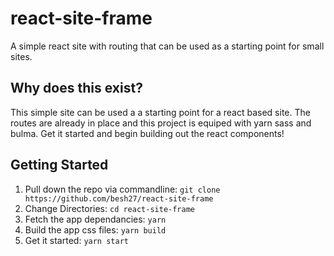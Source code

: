 # react-site-frame
A simple react site with routing that can be used as a starting point for small sites. 


## Why does this exist?

This simple site can be used a a starting point for a react based site.
The routes are already in place and this project is equiped with yarn sass and bulma. 
Get it started and begin building out the react components!

## Getting Started

1. Pull down the repo via commandline: `git clone https://github.com/besh27/react-site-frame`
2. Change Directories: `cd react-site-frame`
3. Fetch the app dependancies: `yarn`
4. Build the app css files: `yarn build`
5. Get it started: `yarn start`
